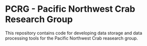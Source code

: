 # PCRG - Pacific Northwest Crab Research Group

This repository contains code for developing data storage and data processing tools for the Pacific Northwest Crab reasearch group.

